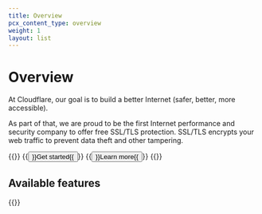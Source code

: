 ```yaml
---
title: Overview
pcx_content_type: overview
weight: 1
layout: list
---
```


# Overview

At Cloudflare, our goal is to build a better Internet (safer, better, more accessible).

As part of that, we are proud to be the first Internet performance and security company to offer free SSL/TLS protection. SSL/TLS encrypts your web traffic to prevent data theft and other tampering.

{{<button-group>}}
  {{<button type="primary" href="/ssl/get-started/">}}Get started{{</button>}}
  {{<button type="secondary" href="https://www.cloudflare.com/learning/ssl/what-is-ssl/" target="_blank">}}Learn more{{</button>}}
{{</button-group>}}

## Available features

{{<product-table id="ssl">}}